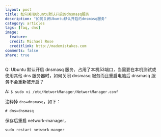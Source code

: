 ```yaml
---
layout: post
title: 如何关闭Ubuntu默认开启的dnsmasq服务
description: "如何关闭Ubuntu默认开启的dnsmasq服务"
category: articles
tags: [faq, dns]
image:
  feature:
  credit: Michael Rose
  creditlink: http://mademistakes.com
comments: false
share: true
---
```


Q: Ubuntu 默认开启 dnsmasq 服务，占用了本机53端口，当需要在本机测试或使用其他 dns 服务器时，如何关闭 dnsmasq 服务而且重启电脑后 dnsmasq 服务不会重新被开启？

A: `$ sudo vi /etc/NetworkManager/NetworkManager.conf`

注释掉 `dns=dnsmasq`，如下：

`# dns=dnsmasq`

保存后重启 network-manager，

`sudo restart network-manger`
